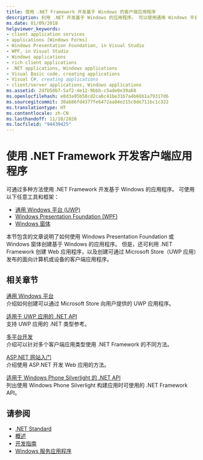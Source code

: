 ```yaml
---
title: 使用 .NET Framework 开发基于 Windows 的客户端应用程序
description: 利用 .NET 开发基于 Windows 的应用程序。 可以使用通用 Windows 平台 (UWP)、Windows Presentation Foundation (WPF) 或 Windows 窗体。
ms.date: 01/09/2018
helpviewer_keywords:
- client application services
- applications [Windows Forms]
- Windows Presentation Foundation, in Visual Studio
- WPF, in Visual Studio
- Windows applications
- rich client applications
- .NET applications, Windows applications
- Visual Basic code, creating applications
- Visual C#, creating applications
- client/server applications, Windows applications
ms.assetid: 2dfb50b7-5af2-4e12-9bbb-c5ade0e39a68
ms.openlocfilehash: e8d3a95b58cd2cabc41be31b7a4b66b1a79317d6
ms.sourcegitcommit: 30a686fd4377fe6472aa04e215c0de711bc1c322
ms.translationtype: HT
ms.contentlocale: zh-CN
ms.lasthandoff: 11/10/2020
ms.locfileid: "94439425"
---
```

# <a name="develop-client-applications-with-net-framework"></a>使用 .NET Framework 开发客户端应用程序

可通过多种方法使用 .NET Framework 开发基于 Windows 的应用程序。 可使用以下任意工具和框架：

- [通用 Windows 平台 (UWP)](/windows/uwp/)
- [Windows Presentation Foundation (WPF)](/dotnet/desktop/wpf/)
- [Windows 窗体](/dotnet/desktop/winforms/)

本节包含的文章说明了如何使用 Windows Presentation Foundation 或 Windows 窗体创建基于 Windows 的应用程序。 但是，还可利用 .NET Framework 创建 Web 应用程序，以及创建可通过 Microsoft Store（UWP 应用）发布的面向计算机或设备的客户端应用程序。

## <a name="related-sections"></a>相关章节

[通用 Windows 平台](/windows/uwp/)\
介绍如何创建可以通过 Microsoft Store 向用户提供的 UWP 应用程序。

[适用于 UWP 应用的 .NET API](../../api/index.md?view=dotnet-uwp-10.0)\
支持 UWP 应用的 .NET 类型参考。
  
[多平台开发](./cross-platform/index.md)\
介绍可以针对多个客户端应用类型使用 .NET Framework 的不同方法。

[ASP.NET 网站入门](https://dotnet.microsoft.com/apps/aspnet/web-apps)\
介绍使用 ASP.NET 开发 Web 应用的方法。

[适用于 Windows Phone Silverlight 的 .NET API](/previous-versions/windows/apps/jj207211\(v=vs.105\))\
列出使用 Windows Phone Silverlight 构建应用时可使用的 .NET Framework API。

## <a name="see-also"></a>请参阅

- [.NET Standard](../standard/net-standard.md)
- [概述](./get-started/overview.md)
- [开发指南](./development-guide.md)
- [Windows 服务应用程序](./windows-services/index.md)
